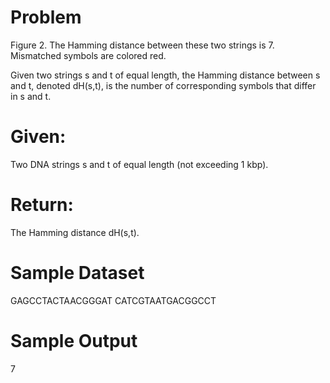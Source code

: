 # Problem

Figure 2. The Hamming distance between these two strings is 7. Mismatched symbols are colored red.

Given two strings s
and t of equal length, the Hamming distance between s and t, denoted dH(s,t), is the number of corresponding symbols that
differ in s and t.

# Given:
Two DNA strings s and t of equal length (not exceeding 1 kbp).

# Return: 
The Hamming distance dH(s,t).

# Sample Dataset

GAGCCTACTAACGGGAT
CATCGTAATGACGGCCT

# Sample Output

7
